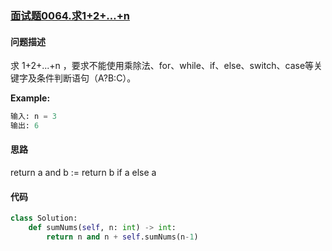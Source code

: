 ### [面试题0064.求1+2+…+n](https://leetcode-cn.com/problems/qiu-12n-lcof/)

#### 问题描述

求 1+2+...+n ，要求不能使用乘除法、for、while、if、else、switch、case等关键字及条件判断语句（A?B:C）。


**Example:**
```python
输入: n = 3
输出: 6
```

#### 思路
return a and b := return b if a else a
#### 代码

```python
class Solution:
    def sumNums(self, n: int) -> int:
        return n and n + self.sumNums(n-1)
```